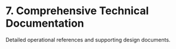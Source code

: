 # 7. Comprehensive Technical Documentation

Detailed operational references and supporting design documents.

